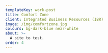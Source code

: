 ```yaml
---
templateKey: work-post
title: Comfort Zone
client: Integrated Business Resources (IBR)
image: /img/comfortzone.jpg
colours: bg-dark-blue near-white
about: >-
  A site to test.
order: 4
---
```


